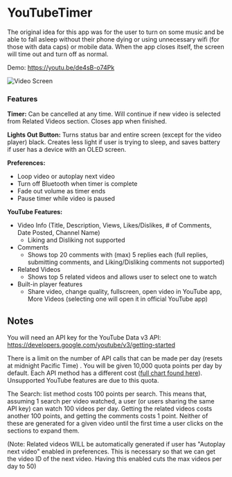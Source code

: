 # YouTubeTimer

The original idea for this app was for the user to turn on some music and be able to fall asleep without their phone dying or using unnecessary wifi (for those with data caps) or mobile data. When the app closes itself, the screen will time out and turn off as normal.

Demo: https://youtu.be/de4sB-o74Pk

![Video Screen](https://i.gyazo.com/c98a088151f425ccb80e2de91ac84517.png)

### Features

**Timer:** Can be cancelled at any time. Will continue if new video is selected from Related Videos section. Closes app when finished.

**Lights Out Button:** Turns status bar and entire screen (except for the video player) black. Creates less light if user is trying to sleep, and saves battery if user has a device with an OLED screen.

**Preferences:**
* Loop video or autoplay next video
* Turn off Bluetooth when timer is complete
* Fade out volume as timer ends
* Pause timer while video is paused

**YouTube Features:**
* Video Info (Title, Description, Views, Likes/Dislikes, # of Comments, Date Posted, Channel Name)
  * Liking and Disliking not supported
* Comments
  * Shows top 20 comments with (max) 5 replies each (full replies, submitting comments, and Liking/Disliking comments not supported)
* Related Videos
  * Shows top 5 related videos and allows user to select one to watch
* Built-in player features
  * Share video, change quality, fullscreen, open video in YouTube app, More Videos (selecting one will open it in official YouTube app)
  
## Notes

You will need an API key for the YouTube Data v3 API: https://developers.google.com/youtube/v3/getting-started

There is a limit on the number of API calls that can be made per day (resets at midnight Pacific Time) . You will be given 10,000 quota points per day by default. Each API method has a different cost ([full chart found here](https://developers.google.com/youtube/v3/determine_quota_cost)). Unsupported YouTube features are due to this quota.

The Search: list method costs 100 points per search. This means that, assuming 1 search per video watched, a user (or users sharing the same API key) can watch 100 videos per day. Getting the related videos costs another 100 points, and getting the comments costs 1 point. Neither of these are generated for a given video until the first time a user clicks on the sections to expand them. 

(Note: Related videos WILL be automatically generated if user has "Autoplay next video" enabled in preferences. This is necessary so that we can get the video ID of the next video. Having this enabled cuts the max videos per day to 50)
